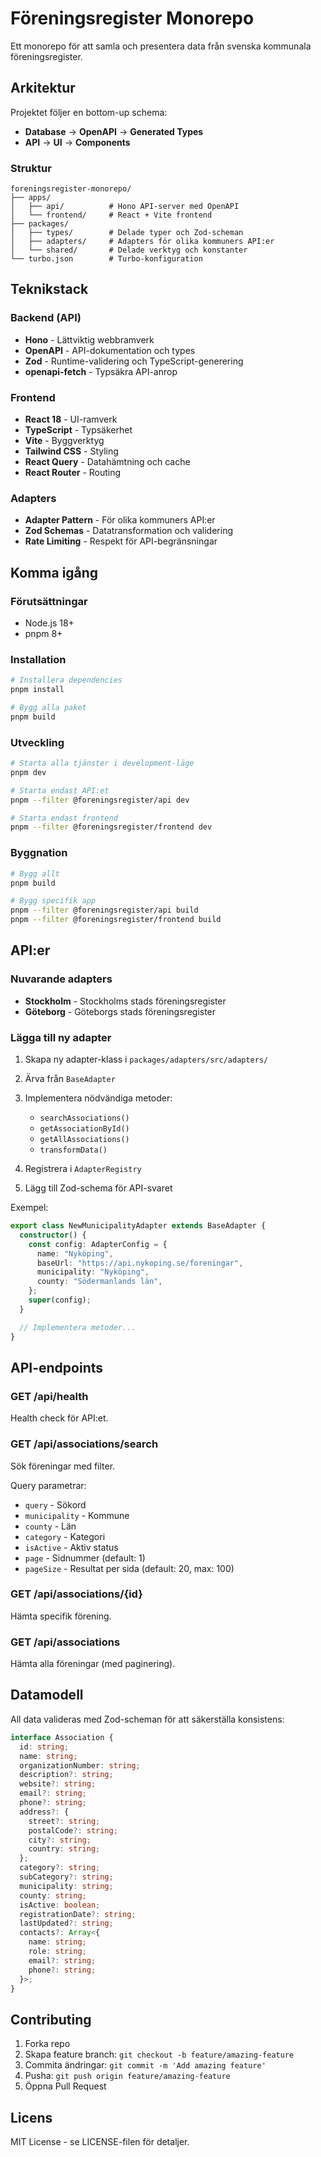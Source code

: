 # Föreningsregister Monorepo

Ett monorepo för att samla och presentera data från svenska kommunala föreningsregister.

## Arkitektur

Projektet följer en bottom-up schema:

- **Database** → **OpenAPI** → **Generated Types**
- **API** → **UI** → **Components**

### Struktur

```
foreningsregister-monorepo/
├── apps/
│   ├── api/          # Hono API-server med OpenAPI
│   └── frontend/     # React + Vite frontend
├── packages/
│   ├── types/        # Delade typer och Zod-scheman
│   ├── adapters/     # Adapters för olika kommuners API:er
│   └── shared/       # Delade verktyg och konstanter
└── turbo.json        # Turbo-konfiguration
```

## Teknikstack

### Backend (API)

- **Hono** - Lättviktig webbramverk
- **OpenAPI** - API-dokumentation och types
- **Zod** - Runtime-validering och TypeScript-generering
- **openapi-fetch** - Typsäkra API-anrop

### Frontend

- **React 18** - UI-ramverk
- **TypeScript** - Typsäkerhet
- **Vite** - Byggverktyg
- **Tailwind CSS** - Styling
- **React Query** - Datahämtning och cache
- **React Router** - Routing

### Adapters

- **Adapter Pattern** - För olika kommuners API:er
- **Zod Schemas** - Datatransformation och validering
- **Rate Limiting** - Respekt för API-begränsningar

## Komma igång

### Förutsättningar

- Node.js 18+
- pnpm 8+

### Installation

```bash
# Installera dependencies
pnpm install

# Bygg alla paket
pnpm build
```

### Utveckling

```bash
# Starta alla tjänster i development-läge
pnpm dev

# Starta endast API:et
pnpm --filter @foreningsregister/api dev

# Starta endast frontend
pnpm --filter @foreningsregister/frontend dev
```

### Byggnation

```bash
# Bygg allt
pnpm build

# Bygg specifik app
pnpm --filter @foreningsregister/api build
pnpm --filter @foreningsregister/frontend build
```

## API:er

### Nuvarande adapters

- **Stockholm** - Stockholms stads föreningsregister
- **Göteborg** - Göteborgs stads föreningsregister

### Lägga till ny adapter

1. Skapa ny adapter-klass i `packages/adapters/src/adapters/`
2. Ärva från `BaseAdapter`
3. Implementera nödvändiga metoder:
   - `searchAssociations()`
   - `getAssociationById()`
   - `getAllAssociations()`
   - `transformData()`

4. Registrera i `AdapterRegistry`
5. Lägg till Zod-schema för API-svaret

Exempel:

```typescript
export class NewMunicipalityAdapter extends BaseAdapter {
  constructor() {
    const config: AdapterConfig = {
      name: "Nyköping",
      baseUrl: "https://api.nykoping.se/foreningar",
      municipality: "Nyköping",
      county: "Södermanlands län",
    };
    super(config);
  }

  // Implementera metoder...
}
```

## API-endpoints

### GET /api/health

Health check för API:et.

### GET /api/associations/search

Sök föreningar med filter.

Query parametrar:

- `query` - Sökord
- `municipality` - Kommune
- `county` - Län
- `category` - Kategori
- `isActive` - Aktiv status
- `page` - Sidnummer (default: 1)
- `pageSize` - Resultat per sida (default: 20, max: 100)

### GET /api/associations/{id}

Hämta specifik förening.

### GET /api/associations

Hämta alla föreningar (med paginering).

## Datamodell

All data valideras med Zod-scheman för att säkerställa konsistens:

```typescript
interface Association {
  id: string;
  name: string;
  organizationNumber: string;
  description?: string;
  website?: string;
  email?: string;
  phone?: string;
  address?: {
    street?: string;
    postalCode?: string;
    city?: string;
    country: string;
  };
  category?: string;
  subCategory?: string;
  municipality: string;
  county: string;
  isActive: boolean;
  registrationDate?: string;
  lastUpdated?: string;
  contacts?: Array<{
    name: string;
    role: string;
    email?: string;
    phone?: string;
  }>;
}
```

## Contributing

1. Forka repo
2. Skapa feature branch: `git checkout -b feature/amazing-feature`
3. Commita ändringar: `git commit -m 'Add amazing feature'`
4. Pusha: `git push origin feature/amazing-feature`
5. Öppna Pull Request

## Licens

MIT License - se LICENSE-filen för detaljer.
